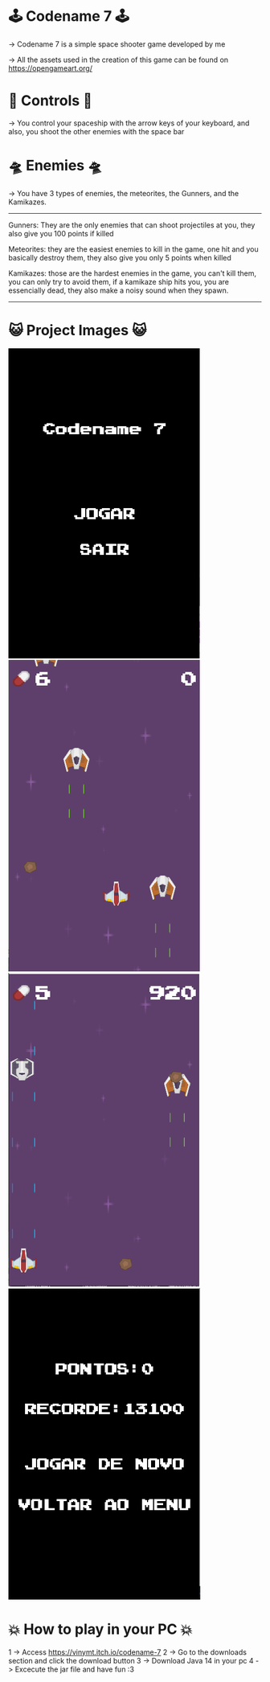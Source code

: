 # :joystick: Codename 7 :joystick:
-> Codename 7 is a simple space shooter game developed by me

-> All the assets used in the creation of this game can be found on https://opengameart.org/


# :rocket: Controls :rocket:
-> You control your spaceship with the arrow keys of your keyboard, and also, you shoot the other enemies with the space bar


# :flying_saucer: Enemies :flying_saucer:
-> You have 3 types of enemies, the meteorites, the Gunners, and the Kamikazes.

________________________________________________________________________________________________________________________________________________________________
Gunners: They are the only enemies that can shoot projectiles at you, they also give you 100 points if killed

Meteorites: they are the easiest enemies to kill in the game, one hit and you basically destroy them, they also give you only 5 points when killed

Kamikazes: those are the hardest enemies in the game, you can't kill them, you can only try to avoid them, if a kamikaze ship hits you, you are essencially dead,
they also make a noisy sound when they spawn.
_________________________________________________________________________________________________________________________________________________________________

# :smiley_cat: Project Images :smiley_cat:

![alt text](https://github.com/VinyMT/codename7/blob/main/Screenshot_306.png?raw=true)
![alt text](https://github.com/VinyMT/codename7/blob/main/Screenshot_302.png?raw=true)
![alt text](https://github.com/VinyMT/codename7/blob/main/Screenshot_305.png?raw=true)
![alt text](https://github.com/VinyMT/codename7/blob/main/Screenshot_303.png?raw=true)

# :boom: How to play in your PC :boom:
1 -> Access https://vinymt.itch.io/codename-7
2 -> Go to the downloads section and click the download button
3 -> Download Java 14 in your pc
4 -> Excecute the jar file and have fun :3
